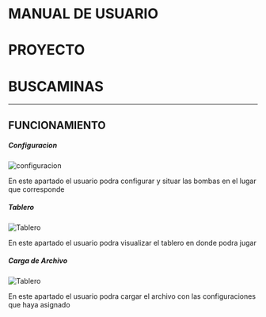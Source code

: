 # MANUAL DE USUARIO
# PROYECTO
# BUSCAMINAS
------------------------------------------


## FUNCIONAMIENTO

##### Configuracion

![configuracion](https://i.ibb.co/SVhRcqP/confi.jpg)

En este apartado el usuario podra configurar y situar las bombas en el lugar
que corresponde

##### Tablero

![Tablero](https://i.ibb.co/B20PpP6/tablero.jpg)

En este apartado el usuario podra visualizar el tablero en donde podra jugar


##### Carga de Archivo

![Tablero](https://i.ibb.co/WpRV2SS/cargar.jpg)

En este apartado el usuario podra cargar el archivo con las configuraciones que
haya asignado


